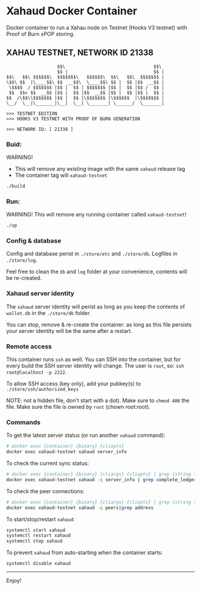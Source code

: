 # Xahaud Docker Container

Docker container to run a Xahau node on Testnet (Hooks V3 testnet) with Proof of Burn xPOP storing.

## XAHAU TESTNET, NETWORK ID 21338

```
                   $$\                                 $$\ 
                   $$ |                                $$ |
$$\   $$\ $$$$$$\  $$$$$$$\   $$$$$$\  $$\   $$\  $$$$$$$ |
\$$\ $$  |\____$$\ $$  __$$\  \____$$\ $$ |  $$ |$$  __$$ |
 \$$$$  / $$$$$$$ |$$ |  $$ | $$$$$$$ |$$ |  $$ |$$ /  $$ |
 $$  $$< $$  __$$ |$$ |  $$ |$$  __$$ |$$ |  $$ |$$ |  $$ |
$$  /\$$\\$$$$$$$ |$$ |  $$ |\$$$$$$$ |\$$$$$$  |\$$$$$$$ |
\__/  \__|\_______|\__|  \__| \_______| \______/  \_______|

>>> TESTNET EDITION
>>> HOOKS V3 TESTNET WITH PROOF OF BURN GENERATION

>>> NETWORK ID: [ 21338 ]
```

### Buid:

WARNING!
- This will remove any existing image with the same `xahaud` release tag
- The container tag will `xahaud-testnet`

```bash
./build
```

### Run:

WARNING! This will remove any running container called `xahaud-testnet`!

```bash
./up
```

### Config & database

Config and database perist in `./store/etc` and `./store/db`. Logfiles in `./store/log`.

Feel free to clean the `db` and `log` folder at your convenience, contents will be re-created.

### Xahaud server identity

The `xahaud` server identity will perist as long as you keep the contents of `wallet.db`
in the `./store/db` folder.

You can stop, remove & re-create the container: as long as this file persists your server
identity will be the same after a restart.

### Remote access

This container runs `ssh` as well. You can SSH into the container, but for every build the
SSH server identity will change. The user is `root`, so: `ssh root@localhost -p 2222`.

To allow SSH access (key only), add your pubkey(s) to `./store/ssh/authorized_keys`

NOTE: not a hidden file, don't start with a dot). Make sure to `chmod 400` the file.
Make sure the file is owned by `root` (chown root:root).

### Commands

To get the latest server status (or run another `xahaud` command):

```bash
# docker exec {container} {binary} {cliopts}
docker exec xahaud-testnet xahaud server_info
```

To check the current sync status:

```bash
# docker exec {container} {binary} {cliargs} {cliopts} | grep {string to match}
docker exec xahaud-testnet xahaud -q server_info | grep complete_ledgers
```

To check the peer connections:

```bash
# docker exec {container} {binary} {cliargs} {cliopts} | grep {string to match}
docker exec xahaud-testnet xahaud -q peers|grep address
```

To start/stop/restart `xahaud`:

```bash
systemctl start xahaud
systemctl restart xahaud
systemctl stop xahaud
```

To prevent `xahaud` from auto-starting when the container starts:

```bash
systemctl disable xahaud
```

---

Enjoy!

